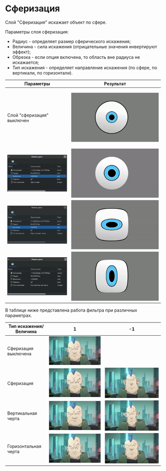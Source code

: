 # Сферизация

Слой "Сферизация" искажает объект по сфере.&#x20;

Параметры слоя сферизация:

* Радиус - определяет размер сферического искажения;
* Величина - сила искажения (отрицательные значения инвертируют эффект);
* Обрезка - если опция включена, то область вне радиуса не искажается;
* Тип искажения - определяет направление искажения (по сфере, по вертикали, по горизонтали).

| Параметры                                                                | Результат                                                                         |
| ------------------------------------------------------------------------ | --------------------------------------------------------------------------------- |
| Слой "сферизация" выключен                                               | <p></p><p><img src="../.gitbook/assets/glaz.gif" alt="" data-size="original"></p> |
| <img src="../.gitbook/assets/sph.png" alt="" data-size="original">       | <img src="../.gitbook/assets/glaz2.gif" alt="" data-size="original">              |
| <img src="../.gitbook/assets/spherever.png" alt="" data-size="original"> | <img src="../.gitbook/assets/glaz3.gif" alt="" data-size="original">              |
| <img src="../.gitbook/assets/spherehor.png" alt="" data-size="original"> | <img src="../.gitbook/assets/glaz4.gif" alt="" data-size="original">              |

В таблице ниже представлена работа фильтра при различных параметрах.&#x20;

| Тип искажения/Величина | 1                                                                         | -1                                                                         |
| ---------------------- | ------------------------------------------------------------------------- | -------------------------------------------------------------------------- |
| Сферизация выключена   | <img src="../.gitbook/assets/33333.png" alt="" data-size="original">      |                                                                            |
| Сферизация             | <img src="../.gitbook/assets/sph1px-img.png" alt="" data-size="original"> | <img src="../.gitbook/assets/sph-1px-img.png" alt="" data-size="original"> |
| Вертикальная черта     | <img src="../.gitbook/assets/vert1px.png" alt="" data-size="original">    | <img src="../.gitbook/assets/vert-1px.png" alt="" data-size="original">    |
| Горизонтальная черта   | <img src="../.gitbook/assets/hor1pximg.png" alt="" data-size="original">  | <img src="../.gitbook/assets/hor-1pximg.png" alt="" data-size="original">  |
